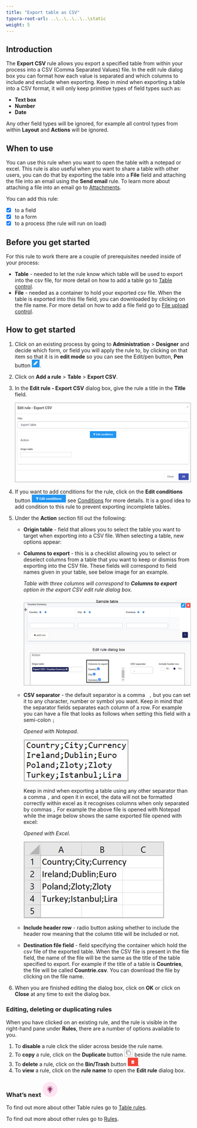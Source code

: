 ```yaml
---
title: "Export table as CSV"
typora-root-url: ..\..\..\..\..\static
weight: 5
---
```


## Introduction

The **Export CSV** rule allows you export a specified table from within your process into a CSV (Comma Separated Values) file. In the edit rule dialog box you can format how each value is separated and which columns to include and exclude when exporting. Keep in mind when exporting a table into a CSV format, it will only keep primitive types of field types such as:

- **Text box**
- **Number**
- **Date**

Any other field types will be ignored, for example all control types from within **Layout** and **Actions** will be ignored.

## When to use 

You can use this rule when you want to open the table with a notepad or excel. This rule is also useful when you want to share a table with other users, you can do that by exporting the table into a **File** field and attaching the file into an email using the **Send email** rule. To learn more about attaching a file into an email go to [Attachments](/docs/platform/rules/communications/send-email/#attachments).

You can add this rule:

- [x] to a field
- [x] to a form 
- [x] to a process (the rule will run on load)

## Before you get started

For this rule to work there are a couple of prerequisites needed inside of your process:

- **Table** - needed to let the rule know which table will be used to export into the csv file, for more detail on how to add a table go to [Table control](/docs/platform/controls/input/table/).
- **File** - needed as a container to hold your exported csv file. When the table is exported into this file field, you can downloaded by clicking on the file name.  For more detail on how to add a file field go to [File upload control](/docs/platform/controls/input/file-upload/).

## How to get started

1. Click on an existing process by going to **Administration** > **Designer** and decide which form, or field you will apply the rule to, by clicking on that item so that it is in **edit mode** so you can see the Edit/pen button, **Pen** button ![Pen button](/images/penicon.png).

2. Click on **Add a rule** > **Table** > **Export CSV**.

3. In the **Edit rule - Export CSV** dialog box, give the rule a title in the **Title** field.

   ![Edit rule - Export CSV](/images/export-csv-edit-rule.jpg)

4. If you want to add conditions for the rule, click on the **Edit conditions** button ![Edit conditions button](/images/editconditions.png) see [Conditions](/docs/platform/rules/general/add-conditions/) for more details. It is a good idea to add condition to this rule to prevent exporting incomplete tables.

5. Under the **Action** section fill out the following:

   - **Origin table** - field that allows you to select the table you want to target when exporting into a CSV file. When selecting a table, new options appear:

   - **Columns to export** - this is a checklist allowing you to select or deselect columns from a table that you want to keep or dismiss from exporting into the CSV file. These fields will correspond to field names given in your table, see below image for an example.

     *Table with three columns will correspond to **Columns to export** option in the export CSV edit rule dialog box.* 

     ![Export to export checklist](/images/export-csv-columns.jpg)

   - **CSV separator** - the default separator is a comma ` ,` but you can set it to any character, number or symbol you want. Keep in mind that the separator fields separates each column of a row. For example you can have a file that looks as follows when setting this field with a semi-colon `;`

     *Opened with Notepad.*

     ![Semicolon separated csv file](/images/export-csv-semicolon.jpg)

     Keep in mind when exporting a table using any other separator than a comma `,` and open it in excel, the data will not be formatted correctly within excel as it recognises columns when only separated by commas `,` For example the above file is opened with Notepad while the image below shows the same exported file opened with excel:

     *Opened with Excel.*

     ![Semicolon separated csv file](/images/export-csv-semicolon-excel.jpg)

   - **Include header row** - radio button asking whether to include the header row meaning that the column title will be included or not.

   - **Destination file field** - field specifying the container which hold the csv file of the exported table. When the CSV file is present in the file field, the name of the file will be the same as the title of the table specified to export. For example if the title of a table is **Countries**, the file will be called **Countrie.csv**. You can download the file by clicking on the file name.

6. When you are finished editing the dialog box, click on **OK** or click on **Close** at any time to exit the dialog box.


### Editing, deleting or duplicating rules

When you have clicked on an existing rule, and the rule is visible in the right-hand pane under **Rules**, there are a number of options available to you.

1. To **disable** a rule click the slider across beside the rule name.
2. To **copy** a rule, click on the **Duplicate** button ![Duplicate button](/images/duplicate-button.jpg) beside the rule name.
3. To **delete** a rule, click on the **Bin/Trash** button ![Bin/Trash button](/images/bin.png).
4. To **view** a rule, click on the **rule name** to open the **Edit rule** dialog box.

### What’s next ![Idea icon](/images/18.png)

To find out more about other Table rules go to [Table rules](/docs/platform/rules/tables/).

To find out more about other rules go to [Rules](/docs/platform/rules/).
